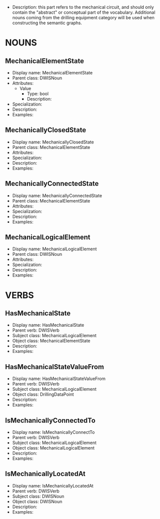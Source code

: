 - Description: this part refers to the mechanical circuit, and should only contain the "abstract" or conceptual part of the vocabulary. Additional nouns coming from the drilling equipment category will be used when constructing the semantic graphs.

# NOUNS
## MechanicalElementState <!-- NOUN -->
- Display name: MechanicalElementState
- Parent class: DWISNoun
- Attributes:
  - Value
    - Type: bool
    - Description: 
- Specialization:
- Description: 
- Examples:
## MechanicallyClosedState <!-- NOUN -->
- Display name: MechanicallyClosedState
- Parent class: MechanicalElementState
- Attributes:
- Specialization:
- Description: 
- Examples:
## MechanicallyConnectedState <!-- NOUN -->
- Display name: MechanicallyConnectedState
- Parent class: MechanicalElementState
- Attributes:
- Specialization:
- Description: 
- Examples:
## MechanicalLogicalElement <!-- NOUN -->
- Display name: MechanicalLogicalElement
- Parent class: DWISNoun
- Attributes:
- Specialization:
- Description: 
- Examples:


# VERBS
## HasMechanicalState <!-- VERB -->
- Display name: HasMechanicalState
- Parent verb: DWISVerb
- Subject class: MechanicalLogicalElement
- Object class: MechanicalElementState
- Description: 
- Examples: 
## HasMechanicalStateValueFrom <!-- VERB -->
- Display name: HasMechanicalStateValueFrom
- Parent verb: DWISVerb
- Subject class: MechanicalLogicalElement
- Object class: DrillingDataPoint
- Description: 
- Examples: 
## IsMechanicallyConnectedTo <!-- VERB -->
- Display name: IsMechanicallyConnectTo
- Parent verb: DWISVerb
- Subject class: MechanicalLogicalElement
- Object class: MechanicalLogicalElement
- Description: 
- Examples: 
## IsMechanicallyLocatedAt <!-- VERB -->
- Display name: IsMechanicallyLocatedAt
- Parent verb: DWISVerb
- Subject class: DWISNoun
- Object class: DWISNoun
- Description: 
- Examples: 
